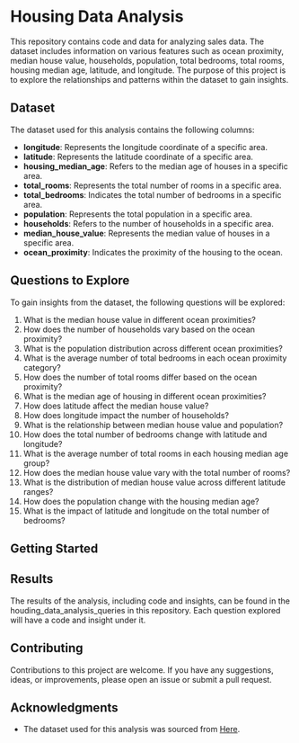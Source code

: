 # Housing Data Analysis

This repository contains code and data for analyzing sales data. The dataset includes information on various features such as ocean proximity, median house value, households, population, total bedrooms, total rooms, housing median age, latitude, and longitude. The purpose of this project is to explore the relationships and patterns within the dataset to gain insights.

## Dataset

The dataset used for this analysis contains the following columns:

- **longitude**: Represents the longitude coordinate of a specific area.
- **latitude**: Represents the latitude coordinate of a specific area.
- **housing_median_age**: Refers to the median age of houses in a specific area.
- **total_rooms**: Represents the total number of rooms in a specific area.
- **total_bedrooms**: Indicates the total number of bedrooms in a specific area.
- **population**: Represents the total population in a specific area.
- **households**: Refers to the number of households in a specific area.
- **median_house_value**: Represents the median value of houses in a specific area.
- **ocean_proximity**: Indicates the proximity of the housing to the ocean.

## Questions to Explore

To gain insights from the dataset, the following questions will be explored:

1. What is the median house value in different ocean proximities?
2. How does the number of households vary based on the ocean proximity?
3. What is the population distribution across different ocean proximities?
4. What is the average number of total bedrooms in each ocean proximity category?
5. How does the number of total rooms differ based on the ocean proximity?
6. What is the median age of housing in different ocean proximities?
7. How does latitude affect the median house value?
8. How does longitude impact the number of households?
9. What is the relationship between median house value and population?
10. How does the total number of bedrooms change with latitude and longitude?
11. What is the average number of total rooms in each housing median age group?
12. How does the median house value vary with the total number of rooms?
13. What is the distribution of median house value across different latitude ranges?
14. How does the population change with the housing median age?
15. What is the impact of latitude and longitude on the total number of bedrooms?

## Getting Started

## Results

The results of the analysis, including code and insights, can be found in the houding_data_analysis_queries in this repository. Each question explored will have a code and insight under it.

## Contributing

Contributions to this project are welcome. If you have any suggestions, ideas, or improvements, please open an issue or submit a pull request.

## Acknowledgments

- The dataset used for this analysis was sourced from <a href="https://raw.githubusercontent.com/ageron/handson-ml2/master/datasets/housing/housing.csv" target="_blank">Here</a>.

